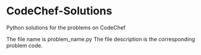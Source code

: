 # CodeChef-Solutions
Python solutions for the problems on CodeChef

The file name is problem_name.py
The file description is the corresponding problem code. 
